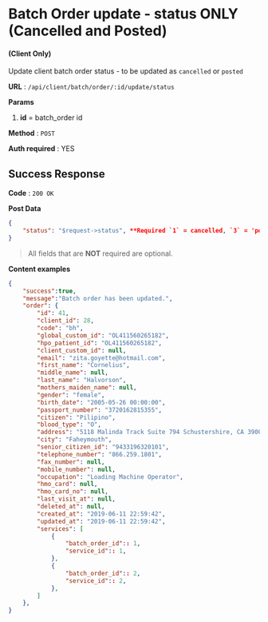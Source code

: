 # Batch Order update - status **ONLY (Cancelled and Posted)**

#### (**Client Only**)

Update client batch order status - to be updated as `cancelled` or `posted`

**URL** : `/api/client/batch/order/:id/update/status`

**Params**
1. **id** = batch_order id

**Method** : `POST`

**Auth required** : YES

## Success Response

**Code** : `200 OK`

**Post Data**

```json
{
    "status": "$request->status", **Required `1` = cancelled, `3` = 'posted'
}
```

> All fields that are **NOT** required are optional.

**Content examples**

```json
{
    "success":true,
    "message":"Batch order has been updated.",
    "order": {
        "id": 41,
        "client_id": 28,
        "code": "bh",
        "global_custom_id": "OL411560265182",
        "hpo_patient_id": "OL411560265182",
        "client_custom_id": null,
        "email": "zita.goyette@hotmail.com",
        "first_name": "Cornelius",
        "middle_name": null,
        "last_name": "Halvorson",
        "mothers_maiden_name": null,
        "gender": "female",
        "birth_date": "2005-05-26 00:00:00",
        "passport_number": "3720162815355",
        "citizen": "Pilipino",
        "blood_type": "O",
        "address": "5118 Malinda Track Suite 794 Schustershire, CA 39002-8100",
        "city": "Faheymouth",
        "senior_citizen_id": "9433196320101",
        "telephone_number": "866.259.1801",
        "fax_number": null,
        "mobile_number": null,
        "occupation": "Loading Machine Operator",
        "hmo_card": null,
        "hmo_card_no": null,
        "last_visit_at": null,
        "deleted_at": null,
        "created_at": "2019-06-11 22:59:42",
        "updated_at": "2019-06-11 22:59:42",
        "services": [
            {
                "batch_order_id":: 1,
                "service_id":: 1,
            },
            {
                "batch_order_id":: 2,
                "service_id":: 2,
            },
        ]
    },
}
```
